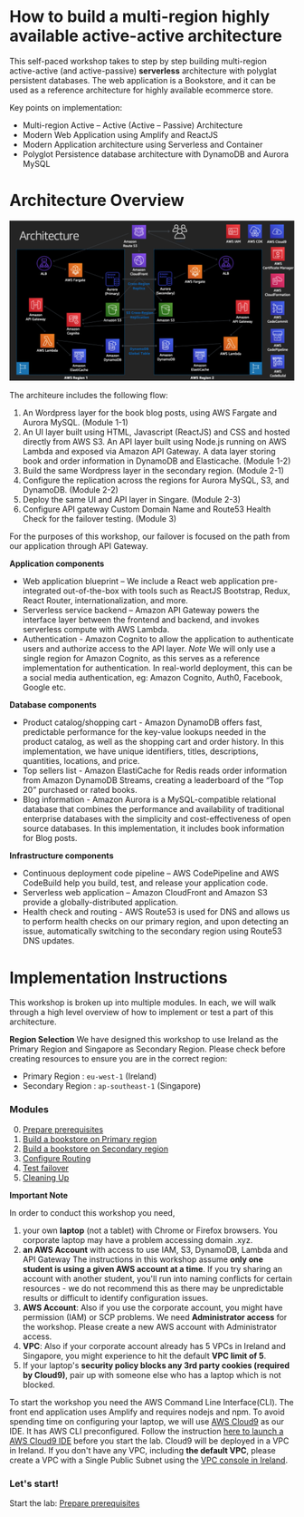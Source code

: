 # How to build a multi-region highly available active-active architecture

This self-paced workshop takes to step by step building multi-region active-active (and active-passive) **serverless** architecture with polyglat persistent databases. The web application is a Bookstore, and it can be used as a reference architecture for highly available ecommerce store.   

Key points on implementation:

 * Multi-region Active – Active (Active – Passive) Architecture
 * Modern Web Application using Amplify and ReactJS
 * Modern Application architecture using Serverless and Container
 * Polyglot Persistence database architecture with DynamoDB and Aurora MySQL

<!-- Functionality
=============
 * The content marketing and blogging framework 
 * Ecommerce flow to purchase, manage the cart, checkout, order history and best seller products
 * It is a Cloud-Ready  -->

<!-- Highly Available
================
 * The application can failover to another region with RTO and RPO of less than 15 minutes
 * **RTO:** Recovery Time Objective – the targeted duration of time and a service level within which a business process must be restored after a disaster.
 * **RPO:** Recovery Point Objective –  the maximum targeted period in which data might be lost from a service due to a major incident. -->

Architecture Overview
=====================

![Architecture diagram](images/architecture_diagram.png)

The architeure includes the following flow:

1. An Wordpress layer for the book blog posts, using AWS Fargate and Aurora MySQL. (Module 1-1)
2. An UI layer built using HTML, Javascript (ReactJS) and CSS and hosted directly from AWS S3. An API layer built using Node.js running on AWS Lambda and exposed via Amazon API Gateway. A data layer storing book and order information in DynamoDB and Elasticache. (Module 1-2)
3. Build the same Wordpress layer in the secondary region. (Module 2-1)
4. Configure the replication across the regions for Aurora MySQL, S3, and DynamoDB. (Module 2-2)
5. Deploy the same UI and API layer in Singare. (Module 2-3)
6. Configure API gateway Custom Domain Name and Route53 Health Check for the failover testing. (Module 3)

For the purposes of this workshop, our failover is focused on the path from our application through API Gateway. 

<!-- The backend components are replicated to the second region so that it can be
failovered in the event of a disaster. All data in DynamoDB, S3, Aurora MySQL will be
replicated from the primary region to the secondary region ensures that our
application data will be available when we failover. -->

**Application components**

* Web application blueprint – We include a React web application pre-integrated out-of-the-box with tools such as ReactJS Bootstrap, Redux, React Router, internationalization, and more.
* Serverless service backend – Amazon API Gateway powers the interface layer between the frontend and backend, and invokes serverless compute with AWS Lambda.  
* Authentication - Amazon Cognito to allow the application to authenticate users and authorize access to
the API layer. *Note* We will only use a single region for Amazon Cognito, as this serves as a reference implementation for authentication. In real-world deployment, this can be a social media authentication, eg: Amazon Cognito, Auth0, Facebook, Google etc.

**Database components**

* Product catalog/shopping cart - Amazon DynamoDB offers fast, predictable performance for the key-value lookups needed in the product catalog, as well as the shopping cart and order history. In this implementation, we have unique identifiers, titles, descriptions, quantities, locations, and price.
* Top sellers list - Amazon ElastiCache for Redis reads order information from Amazon DynamoDB Streams, creating a leaderboard of the “Top 20” purchased or rated books.
* Blog information - Amazon Aurora is a MySQL-compatible relational database that combines the performance and availability of traditional enterprise databases with the simplicity and cost-effectiveness of open source databases. In this implementation, it includes book information for Blog posts.

**Infrastructure components**

* Continuous deployment code pipeline – AWS CodePipeline and AWS CodeBuild help you build, test, and release your application code. 
* Serverless web application – Amazon CloudFront and Amazon S3 provide a globally-distributed application. 
* Health check and routing - AWS Route53 is used for DNS and allows us to perform
health checks on our primary region, and upon detecting an issue,
automatically switching to the secondary region using Route53 DNS updates.

Implementation Instructions
===========================

This workshop is broken up into multiple modules. In each, we will walk
through a high level overview of how to implement or test a part of this architecture. 
<!-- You will expand sections for detailed command or console instructions. -->

**Region Selection**
We have designed this workshop to use Ireland as the Primary Region and Singapore as Secondary Region.
Please check before creating resources to ensure you are in the correct region:
* Primary Region : `eu-west-1` (Ireland)
* Secondary Region : `ap-southeast-1` (Singapore)

### Modules 
0. [Prepare prerequisites](0_Prerequisities/README.md)
1. [Build a bookstore on Primary region](1_PrimaryRegion/README.md)
2. [Build a bookstore on Secondary region](2_SecondaryRegion/README.md)
3. [Configure Routing](3_Route53Configuration/README.md)
4. [Test failover](4_TestingFailover/README.md)
5. [Cleaning Up](5_Cleanup/README.md)

**Important Note**

In order to conduct this workshop you need, 
1. your own **laptop** (not a tablet) with Chrome or Firefox browsers. You corporate laptop may have a problem accessing domain .xyz.
2. **an AWS Account** with access to use IAM, S3, DynamoDB, Lambda and API Gateway The instructions in this workshop assume **only one student is using a given AWS account at a time**. If you try sharing an account with another student, you'll run into naming conflicts for certain resources - we do not recommend this as there may be unpredictable results or difficult to identify configuration issues.
3. **AWS Account**: Also if you use the corporate account, you might have permission (IAM) or SCP problems. We need **Administrator access** for the workshop. Please create a new AWS account with Administrator access. 
4. **VPC**: Also if your corporate account already has 5 VPCs in Ireland and Singapore, you might experience to hit the default **VPC limit of 5**. 
5. If your laptop's **security policy blocks any 3rd party cookies (required by Cloud9)**, pair up with someone else who has a laptop which is not blocked.

To start the workshop you need the AWS Command Line Interface(CLI). The front end application uses Amplify and requires nodejs and npm. To avoid spending time on configuring your laptop, we will use [AWS Cloud9](https://aws.amazon.com/cloud9/) as our IDE. It has AWS CLI preconfigured. Follow the instruction [here to launch a AWS Cloud9 IDE](0_Prerequisities/README.md) before you start the lab.
Cloud9 will be deployed in a VPC in Ireland. If you don't have any VPC, including **the default VPC**, please create a VPC with a Single Public Subnet using the [VPC console in Ireland](https://eu-west-1.console.aws.amazon.com/vpc/home?region=eu-west-1#vpcs:sort=VpcId). 

### Let's start!
Start the lab: [Prepare prerequisites](0_Prerequisities/README.md)
